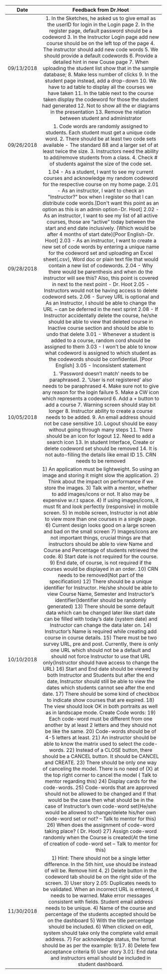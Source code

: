 |    Date    |                                                                                                                                                                                                                                                                                                                                                                                                                                                                                                                                                                                                                                                                                                                                                                                                                                                                                                                                                                                                                                                                                                                                                                                                                                                                                                                                                                                                                                                                                                                  Feedback from Dr.Hoot                                                                                                                                                                                                                                                                                                                                                                                                                                                                                                                                                                                                                                                                                                                                                                                                                                                                                                                                                                                                                                                                                                                                                                                                                                                                                                                                                                                                                                                                                                                 |
|:----------:|:------------------------------------------------------------------------------------------------------------------------------------------------------------------------------------------------------------------------------------------------------------------------------------------------------------------------------------------------------------------------------------------------------------------------------------------------------------------------------------------------------------------------------------------------------------------------------------------------------------------------------------------------------------------------------------------------------------------------------------------------------------------------------------------------------------------------------------------------------------------------------------------------------------------------------------------------------------------------------------------------------------------------------------------------------------------------------------------------------------------------------------------------------------------------------------------------------------------------------------------------------------------------------------------------------------------------------------------------------------------------------------------------------------------------------------------------------------------------------------------------------------------------------------------------------------------------------------------------------------------------------------------------------------------------------------------------------------------------------------------------------------------------------------------------------------------------------------------------------------------------------------------------------------------------------------------------------------------------------------------------------------------------------------------------------------------------------------------------------------------------------------------------------------------------------------------------------------------------------------------------------------------------------------------------------------------------------------------------------------------------------------------------------------------------------------------------------------------------------------------------------------------------------------------------------------------------------------------------------------------------------------------------------------------------------------------------------------------------------------------------------------------------------------------------------------------------------------------------------------------------------------------------------------------------------------------------------------------------------------------------------------------------------------------------------:|
| 09/13/2018 | 1. In the Sketches, he asked us to give email as the userID for login in the Login page 2. In the register page, default password should be a codeword 3. In the Instructor Login page add new course should be on the left top of the page 4. The instructor should add new code words 5. We should provide a default codewords 6. Provide a detailed hint in new Couse page 7. When uploading the student list show that in the sample database; 8. Make less number of clicks 9. In the student page instead, add a drop-down 10. We have to ad table to display all the courses we have taken 11. In the table next to the course taken display the codeword for those the student had generated 12. Not to show all the er diagrams in the presentation 13. Remove the relation between student and administrator                                                                                                                                                                                                                                                                                                                                                                                                                                                                                                                                                                                                                                                                                                                                                                                                                                                                                                                                                                                                                                                                                                                                                                                                                                                                                                                                                                                                                                                                                                                                                                                                                                                                                                                                                                                                                                                                                                                                                                                                                                                                                                                                                                                                                                 |
| 09/26/2018 | 1. Code words are randomly assigned to students.  Each student must get a unique code word.   2. There should be at least two code sets available - The standard 88 and a larger set of at least twice the size. 3. Instructors need the ability to add/remove students from a class. 4. Check # of students against the size of the code set.                                                                                                                                                                                                                                                                                                                                                                                                                                                                                                                                                                                                                                                                                                                                                                                                                                                                                                                                                                                                                                                                                                                                                                                                                                                                                                                                                                                                                                                                                                                                                                                                                                                                                                                                                                                                                                                                                                                                                                                                                                                                                                                                                                                                                                                                                                                                                                                                                                                                                                                                                                                                                                                                                                         |
| 09/28/2018 |  1.04 - As a student, I want to see my current courses and acknowledge my random codeword for the respective course on my home page. 2.01 - As an instructor, I want to check an "Instructor?" box when I register so that I can distribute code words.[Don't want this point as an option as this is an admin option-Dr. Hoot] 2.02 - As an instructor, I want to see my list of all active courses, those are “active” today between the start and end date inclusively. (Which would be after 4 months of start date)[Poor English-Dr. Hoot] 2.03 - As an instructor, I want to create a new set of code words by entering a unique name for the codeword set and uploading an Excel sheet(.csv), Word doc or plain text file that would contain a new list of codewords. 2.04 - Why there would be parenthesis and when do the instructor will see this? Also, this point is covered in next to the next point - Dr. Hoot 2.05 - Instructors would not be having access to delete codeword sets. 2.06 - Survey URL is optional and As an Instructor, I should be able to change the URL ~ can be deferred in the next sprint 2.08 - If Instructor accidentally delete the course, he/she should be able to view that deleted course in Inactive course section and should be able to undo that delete 3.01 - Whenever a student is added to a course, random cord should be assigned to them 3.03 - I won't be able to know what codeword is assigned to which student as the codewords should be confidential. [Poor English] 3.05 - Inconsistent statement                                                                                                                                                                                                                                                                                                                                                                                                                                                                                                                                                                                                                                                                                                                                                                                                                                                                                                                                                                                                                                                                                                                                                                                                                                                                                                                                                                                                                                                                                       |
| 10/05/2018 | 1. 'Password doesn’t match' needs to be paraphrased. 2. 'User is not registered' also needs to be paraphrased 4. Make sure not to give any reason for the login failure 5. Make a CW icon which represents a codeword 6. Add a + button to add a course 7. Warning screen should stay bit longer 8. Instructor ability to create a course needs to be added. 9. An email address should not be case sensitive 10. Logout should be easy without going through many steps 11. There should be an icon for logout 12. Need to add a search icon 13. In student Interface, Create or delete codeword set should be removed 14. It is not auto-filling the details like email ID 15. CRN needs to be removed                                                                                                                                                                                                                                                                                                                                                                                                                                                                                                                                                                                                                                                                                                                                                                                                                                                                                                                                                                                                                                                                                                                                                                                                                                                                                                                                                                                                                                                                                                                                                                                                                                                                                                                                                                                                                                                                                                                                                                                                                                                                                                                                                                                                                                                                                                                                               |
| 10/10/2018 | 1) An application must be lightweight. So using an image and storing it might slow the application. 2) Think about the impact on performance if we store the images. 3) Talk with a mentor, whether to add images/icons or not. It also may be expensive w.r.t space. 4) If using images/icons, it must fit and look perfectly (responsive) in mobile screen. 5) In mobile screen, Instructor is not able to view more than one courses in a single page. 6) Current design looks good on a large screen and bad on the small screen 7) Images/icons are not important things, crucial things are that instructors should be able to view Name and Course and Percentage of students retrieved the code. 8) Start date is not required for the course. 9) End date, of course, is not required if the courses would be displayed in an order. 10) CRN needs to be removed(Not part of the specification) 12) There should be a unique identifier for Instructor. He/she should be able to view Course Name, Semester and Instructor’s identifier(Identifier should be randomly generated) 13) There should be some default data which can be changed later like start date can be filled with today’s date (system date) and Instructor can change the data later on. 14) Instructor’s Name is required while creating add course in course details. 15) There must be two survey URL, pre and post. Currently, there is only one URL which should not be a default and should not force Instructor to use that URL only(Instructor should have access to change the URL) 16) Start and End date should be viewed by both Instructor and Students but after the end date, Instructor should still be able to view the dates which students cannot see after the end date. 17) There should be some kind of checkbox to indicate show courses that are expired. 18) The view should look OK in both portraits as well as in landscape mode. Create Code words: 19) Each code-word must be different from one another by at least 2 letters and they should not be like the same. 20) Code-words should be of 4-5 letters at least. 21) An instructor should be able to know the matrix used to select the code-words. 22) Instead of a CLOSE button, there should be a CANCEL button. It should be CANCEL and CREATE. 23) There should be only one way of canceling the model. There is no need of (X) at the top right corner to cancel the model ( Talk to mentor regarding this) 24) Display cards for the code-words. 25) Code-words that are approved should not be allowed to be changed and If that would be the case then what should be in the case of Instructor’s own code-word set(He/she would be allowed to change/delete his/her own code-word set or not? – Talk to mentor for this) 26) When does the assignment of code-word taking place? ( Dr. Hoot) 27) Assign code-word randomly when the Course is created(At the time of creation of code-word set – Talk to mentor for this) |
| 11/30/2018 | 1) Hint: There should not be a single letter difference. In the 5th hint, use should be instead of will be. Remove hint 4. 2) Delete button in the codeword tab should be on the right side of the screen. 3) User story 2.05: Duplicates needs to be validated. When an incorrect URL is entered, it needs to be warned. Make error messages consistent with fields. Student email address needs to be unique. 4) Name of the course and percentage of the students accepted should be on the dashboard 5) With the title percentage should be included. 6) When clicked on edit, system should take only the complete valid email address. 7) For acknowledge status, the format should be as per the example: 9/17. 8) Delete few acceptance criteria 9) User story 3.01: End data and instructors email should be included in student dashboard. |
